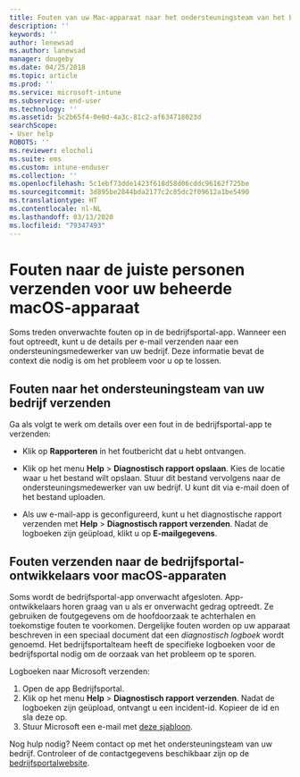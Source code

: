 ```yaml
---
title: Fouten van uw Mac-apparaat naar het ondersteuningsteam van het bedrijf verzenden | Microsoft Docs
description: ''
keywords: ''
author: lenewsad
ms.author: lanewsad
manager: dougeby
ms.date: 04/25/2018
ms.topic: article
ms.prod: ''
ms.service: microsoft-intune
ms.subservice: end-user
ms.technology: ''
ms.assetid: 5c2b65f4-0e0d-4a3c-81c2-af634718023d
searchScope:
- User help
ROBOTS: ''
ms.reviewer: elocholi
ms.suite: ems
ms.custom: intune-enduser
ms.collection: ''
ms.openlocfilehash: 5c1ebf73dde1423f618d58d06cddc96162f725be
ms.sourcegitcommit: 3d895be2844bda2177c2c85dc2f09612a1be5490
ms.translationtype: HT
ms.contentlocale: nl-NL
ms.lasthandoff: 03/13/2020
ms.locfileid: "79347493"
---
```

# <a name="submit-errors-to-the-right-people-for-your-managed-macos-device"></a>Fouten naar de juiste personen verzenden voor uw beheerde macOS-apparaat

Soms treden onverwachte fouten op in de bedrijfsportal-app. Wanneer een fout optreedt, kunt u de details per e-mail verzenden naar een ondersteuningsmedewerker van uw bedrijf. Deze informatie bevat de context die nodig is om het probleem voor u op te lossen.

## <a name="send-errors-to-your-company-support"></a>Fouten naar het ondersteuningsteam van uw bedrijf verzenden

Ga als volgt te werk om details over een fout in de bedrijfsportal-app te verzenden:

- Klik op **Rapporteren** in het foutbericht dat u hebt ontvangen.

- Klik op het menu **Help** > **Diagnostisch rapport opslaan**. Kies de locatie waar u het bestand wilt opslaan. Stuur dit bestand vervolgens naar de ondersteuningsmedewerker van uw bedrijf. U kunt dit via e-mail doen of het bestand uploaden.

- Als uw e-mail-app is geconfigureerd, kunt u het diagnostische rapport verzenden met **Help** > **Diagnostisch rapport verzenden**. Nadat de logboeken zijn geüpload, klikt u op **E-mailgegevens**.

## <a name="send-errors-to-the-company-portal-developers-for-macos-devices"></a>Fouten verzenden naar de bedrijfsportal-ontwikkelaars voor macOS-apparaten

Soms wordt de bedrijfsportal-app onverwacht afgesloten. App-ontwikkelaars horen graag van u als er onverwacht gedrag optreedt. Ze gebruiken de foutgegevens om de hoofdoorzaak te achterhalen en toekomstige fouten te voorkomen. Dergelijke fouten worden op uw apparaat beschreven in een speciaal document dat een _diagnostisch logboek_ wordt genoemd. Het bedrijfsportalteam heeft de specifieke logboeken voor de bedrijfsportal nodig om de oorzaak van het probleem op te sporen.

Logboeken naar Microsoft verzenden:

1. Open de app Bedrijfsportal.
2. Klik op het menu **Help** > **Diagnostisch rapport verzenden**.  Nadat de logboeken zijn geüpload, ontvangt u een incident-id. Kopieer de id en sla deze op.
3. Stuur Microsoft een e-mail met <a href="mailto:IntuneCPiOSfeedback@microsoft.com?subject=My Company Portal App Closed Unexpectedly&body=Paste your incident ID and describe the incident here.">deze sjabloon</a>.

Nog hulp nodig? Neem contact op met het ondersteuningsteam van uw bedrijf. Controleer of de contactgegevens beschikbaar zijn op de [bedrijfsportalwebsite](https://go.microsoft.com/fwlink/?linkid=2010980).
